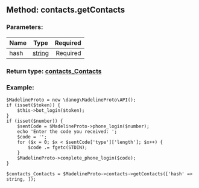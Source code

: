 ## Method: contacts.getContacts  

### Parameters:

| Name     |    Type       | Required |
|----------|:-------------:|---------:|
|hash|[string](../types/string.md) | Required|


### Return type: [contacts\_Contacts](../types/contacts_Contacts.md)

### Example:


```
$MadelineProto = new \danog\MadelineProto\API();
if (isset($token)) {
    $this->bot_login($token);
}
if (isset($number)) {
    $sentCode = $MadelineProto->phone_login($number);
    echo 'Enter the code you received: ';
    $code = '';
    for ($x = 0; $x < $sentCode['type']['length']; $x++) {
        $code .= fgetc(STDIN);
    }
    $MadelineProto->complete_phone_login($code);
}

$contacts_Contacts = $MadelineProto->contacts->getContacts(['hash' => string, ]);
```
